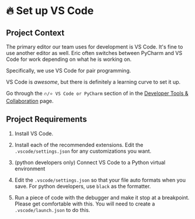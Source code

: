 # 🔥 Set up VS Code

## Project Context

The primary editor our team uses for development is VS Code. It's fine to use another editor as well.
Eric often switches between PyCharm and VS Code for work depending on what he is working on.

Specifically, we use VS Code for pair programming.

VS Code is *awesome*, but there is definitely a learning curve to set it up.

Go through the `🔥/⭐️ VS Code or PyCharm` section of in the [Developer Tools & Collaboration](https://quickest-trail-808.notion.site/Developer-Tools-Collaboration-d195c1d6c0f14643b370a9ceff323e75) page.

## Project Requirements

1. Install VS Code.

2. Install each of the recommended extensions. Edit the `.vscode/settings.json` for any customizations you want.

3. (python developers only) Connect VS Code to a Python virtual environment

4. Edit the `.vscode/settings.json` so that your file auto formats when you save. For python developers,
   use `black` as the formatter.

5. Run a piece of code with the debugger and make it stop at a breakpoint. Please get comfortable with this.
   You will need to create a `.vscode/launch.json` to do this.
